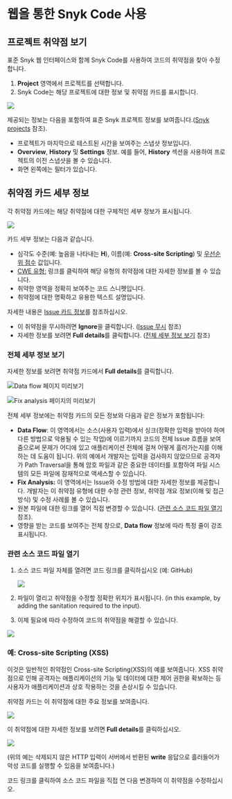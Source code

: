 # 웹을 통한 Snyk Code 사용

## 프로젝트 취약점 보기

표준 Snyk 웹 인터페이스와 함께 Snyk Code를 사용하여 코드의 취약점을 찾아 수정합니다.

1. **Project** 영역에서 프로젝트를 선택합니다.
2. Snyk Code는 해당 프로젝트에 대한 정보 및 취약점 카드를 표시합니다.

![](../../.gitbook/assets/snykcofe\_priority\_score.png)

제공되는 정보는 다음을 포함하여 표준 Snyk 프로젝트 정보를 보여줍니다.([Snyk projects](https://support.snyk.io/hc/en-us/sections/360004724958-Snyk-projects) 참조).

* 프로젝트가 마지막으로 테스트된 시간을 보여주는 스냅샷 정보입니다.
* **Overview**, **History** 및 **Settings** 정보. 예를 들어, **History** 섹션을 사용하여 프로젝트의 이전 스냅샷을 볼 수 있습니다.
* 화면 왼쪽에는 필터가 있습니다.

## 취약점 카드 세부 정보

각 취약점 카드에는 해당 취약점에 대한 구체적인 세부 정보가 표시됩니다.

![](../../.gitbook/assets/snykcode\_issue\_card.png)

카드 세부 정보는 다음과 같습니다.

* 심각도 수준(예: 높음을 나타내는 **H**), 이름(예: **Cross-site Scripting**) 및 [우선순위 점수](https://docs.snyk.io/fixing-and-prioritizing-issues/starting-to-fix-vulnerabilities/snyk-priority-score) 값입니다.
* [CWE 유형:](https://cwe.mitre.org/data/index.html) 링크를 클릭하여 해당 유형의 취약점에 대한 자세한 정보를 볼 수 있습니다.
* 취약한 영역을 정확히 보여주는 코드 스니펫입니다.
* 취약점에 대한 명확하고 유용한 텍스트 설명입니다.

자세한 내용은 [Issue 카드 정보](../../getting-started/introduction-to-snyk-projects/issue-card-information.md)를 참조하십시오.

* 이 취약점을 무시하려면 **Ignore**을 클릭합니다. ([Issue 무시](../../features/fixing-and-prioritizing-issues/issue-management/ignore-issues.md) 참조)
* 자세한 정보를 보려면 **Full details**를 클릭합니다. ([전체 세부 정보 보기](using-snyk-code-web.md#undefined-2) 참조)

### 전체 세부 정보 보기

자세한 정보를 보려면 취약점 카드에서 **Full details**를 클릭합니다.

![Data flow 페이지 미리보기](../../.gitbook/assets/data-flow.png)

![Fix analysis 페이지의 미리보기](../../.gitbook/assets/fix-analysis.png)

전체 세부 정보에는 취약점 카드의 모든 정보와 다음과 같은 정보가 포함됩니다:

* **Data Flow**: 이 영역에서는 소스(사용자 입력)에서 싱크(정확한 입력을 받아야 하며 다른 방법으로 악용될 수 있는 작업)에 이르기까지 코드의 전체 Issue 흐름을 보여줌으로써 문제가 어디에 있고 애플리케이션 전체에 걸쳐 어떻게 흘러가는지를 이해하는 데 도움이 됩니다. 위의 예에서 개발자는 입력을 검사하지 않았으므로 공격자가 Path Traversal을 통해 암호 파일과 같은 중요한 데이터를 포함하여 파일 시스템의 모든 파일에 잠재적으로 액세스할 수 있습니다.
* **Fix Analysis:** 이 영역에서는 Issue와 수정 방법에 대한 자세한 정보를 제공합니다. 개발자는 이 취약점 유형에 대한 수정 관련 정보, 취약점 개요 정보(이해 및 접근 방식) 및 수정 사례를 볼 수 있습니다.
* 원본 파일에 대한 링크를 열어 직접 변경할 수 있습니다. ([관련 소스 코드 파일 열기](using-snyk-code-web.md#undefined-3) 참조).
* 영향을 받는 코드를 보여주는 전체 창으로, **Data flow** 정보에 따라 특정 줄이 강조 표시됩니다.

### 관련 소스 코드 파일 열기

1.  소스 코드 파일 자체를 열려면 코드 링크를 클릭하십시오 (예: GitHub)

    ![](../../.gitbook/assets/link.png)
2. 파일이 열리고 취약점을 수정할 정확한 위치가 표시됩니다. (in this example, by adding the sanitation required to the input).
3. 이제 필요에 따라 수정하여 코드의 취약점을 해결할 수 있습니다.

![](../../.gitbook/assets/open-code2.png)

### 예: Cross-site Scripting (XSS)

이것은 일반적인 취약점인 Cross-site Scripting(XSS)의 예를 보여줍니다. XSS 취약점으로 인해 공격자는 애플리케이션의 기능 및 데이터에 대한 제어 권한을 확보하는 등 사용자가 애플리케이션과 상호 작용하는 것을 손상시킬 수 있습니다.

취약점 카드는 이 취약점에 대한 주요 정보를 보여줍니다.

![](../../.gitbook/assets/snykcode\_issue\_card.png)

이 취약점에 대한 자세한 정보를 보려면 **Full details**를 클릭하십시오.

![](../../.gitbook/assets/xss-2.png)

(위의 예는 삭제되지 않은 HTTP 입력이 서버에서 반환된 **write** 응답으로 흘러들어가 악성 코드를 실행할 수 있음을 보여줍니다.)

코드 링크를 클릭하여 소스 코드 파일을 직접 연 다음 변경하여 이 취약점을 수정하십시오.
